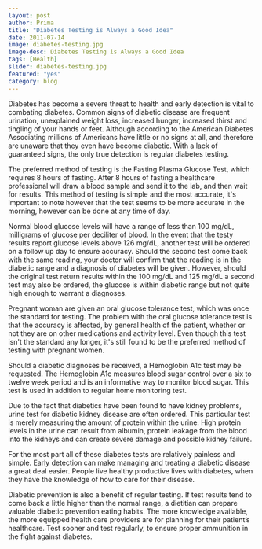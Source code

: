 ```yaml
---
layout: post
author: Prima
title: "Diabetes Testing is Always a Good Idea"
date: 2011-07-14
image: diabetes-testing.jpg
image-desc: Diabetes Testing is Always a Good Idea
tags: [Health]
slider: diabetes-testing.jpg
featured: "yes"
category: blog
---
```


Diabetes has become a severe threat to health and early detection is vital to combating diabetes. Common signs of diabetic disease are frequent urination, unexplained weight loss, increased hunger, increased thirst and tingling of your hands or feet. Although according to the American Diabetes Associating millions of Americans have little or no signs at all, and therefore are unaware that they even have become diabetic.  With a lack of guaranteed signs, the only true detection is regular diabetes testing.

The preferred method of testing is the Fasting Plasma Glucose Test, which requires 8 hours of fasting. After 8 hours of fasting a healthcare professional will draw a blood sample and send it to the lab, and then wait for results. This method of testing is simple and the most accurate, it's important to note however that the test seems to be more accurate in the morning, however can be done at any time of day.

Normal blood glucose levels will have a range of less than 100 mg/dL, milligrams of glucose per deciliter of blood. In the event that the testy results report glucose levels above 126 mg/dL, another test will be ordered on a follow up day to ensure accuracy. Should the second test come back with the same reading, your doctor will confirm that the reading is in the diabetic range and a diagnosis of diabetes will be given. However, should the original test return results within the 100 mg/dL and 125 mg/dL a second test may also be ordered, the glucose is within diabetic range but not quite high enough to warrant a diagnoses.

Pregnant woman are given an oral glucose tolerance test, which was once the standard for testing. The problem with the oral glucose tolerance test is that the accuracy is affected, by general health of the patient, whether or not they are on other medications and activity level. Even though this test isn't the standard any longer, it's still found to be the preferred method of testing with pregnant women.

Should a diabetic diagnoses be received, a Hemoglobin A1c test may be requested. The Hemoglobin A1c measures blood sugar control over a six to twelve week period and is an informative way to monitor blood sugar. This test is used in addition to regular home monitoring test.

Due to the fact that diabetics have been found to have kidney problems, urine test for diabetic kidney disease are often ordered. This particular test is merely measuring the amount of protein within the urine. High protein levels in the urine can result from albumin, protein leakage from the blood into the kidneys and can create severe damage and possible kidney failure.

For the most part all of these diabetes tests are relatively painless and simple. Early detection can make managing and treating a diabetic disease a great deal easier. People live healthy productive lives with diabetes, when they have the knowledge of how to care for their disease. 

Diabetic prevention is also a benefit of regular testing. If test results tend to come back a little higher than the normal range, a dietitian can prepare valuable diabetic prevention eating habits. The more knowledge available, the more equipped health care providers are for planning for their patient’s healthcare. Test sooner and test regularly, to ensure proper ammunition in the fight against diabetes.






